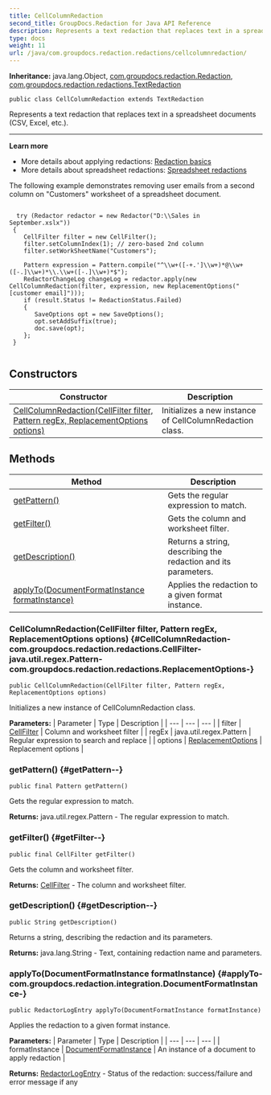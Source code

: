 ```yaml
---
title: CellColumnRedaction
second_title: GroupDocs.Redaction for Java API Reference
description: Represents a text redaction that replaces text in a spreadsheet documents CSV Excel etc..
type: docs
weight: 11
url: /java/com.groupdocs.redaction.redactions/cellcolumnredaction/
---
```

**Inheritance:**
java.lang.Object, [com.groupdocs.redaction.Redaction](../../com.groupdocs.redaction/redaction), [com.groupdocs.redaction.redactions.TextRedaction](../../com.groupdocs.redaction.redactions/textredaction)
```
public class CellColumnRedaction extends TextRedaction
```

Represents a text redaction that replaces text in a spreadsheet documents (CSV, Excel, etc.).

--------------------

**Learn more**

 *  More details about applying redactions: [Redaction basics][]
 *  More details about spreadsheet redactions: [Spreadsheet redactions][]

The following example demonstrates removing user emails from a second column on "Customers" worksheet of a spreadsheet document.

```

  try (Redactor redactor = new Redactor("D:\\Sales in September.xslx"))
 {
    CellFilter filter = new CellFilter();
    filter.setColumnIndex(1); // zero-based 2nd column
    filter.setWorkSheetName("Customers");

    Pattern expression = Pattern.compile("^\\w+([-+.']\\w+)*@\\w+([-.]\\w+)*\\.\\w+([-.]\\w+)*$");
    RedactorChangeLog changeLog = redactor.apply(new CellColumnRedaction(filter, expression, new ReplacementOptions("[customer email]")));
    if (result.Status != RedactionStatus.Failed)
    {
       SaveOptions opt = new SaveOptions();
       opt.setAddSuffix(true);
       doc.save(opt);
    };
 }
 
```


[Redaction basics]: https://docs.groupdocs.com/redaction/java/redaction-basics/
[Spreadsheet redactions]: https://docs.groupdocs.com/redaction/java/spreadsheet-redactions/
## Constructors

| Constructor | Description |
| --- | --- |
| [CellColumnRedaction(CellFilter filter, Pattern regEx, ReplacementOptions options)](#CellColumnRedaction-com.groupdocs.redaction.redactions.CellFilter-java.util.regex.Pattern-com.groupdocs.redaction.redactions.ReplacementOptions-) | Initializes a new instance of CellColumnRedaction class. |
## Methods

| Method | Description |
| --- | --- |
| [getPattern()](#getPattern--) | Gets the regular expression to match. |
| [getFilter()](#getFilter--) | Gets the column and worksheet filter. |
| [getDescription()](#getDescription--) | Returns a string, describing the redaction and its parameters. |
| [applyTo(DocumentFormatInstance formatInstance)](#applyTo-com.groupdocs.redaction.integration.DocumentFormatInstance-) | Applies the redaction to a given format instance. |
### CellColumnRedaction(CellFilter filter, Pattern regEx, ReplacementOptions options) {#CellColumnRedaction-com.groupdocs.redaction.redactions.CellFilter-java.util.regex.Pattern-com.groupdocs.redaction.redactions.ReplacementOptions-}
```
public CellColumnRedaction(CellFilter filter, Pattern regEx, ReplacementOptions options)
```


Initializes a new instance of CellColumnRedaction class.

**Parameters:**
| Parameter | Type | Description |
| --- | --- | --- |
| filter | [CellFilter](../../com.groupdocs.redaction.redactions/cellfilter) | Column and worksheet filter |
| regEx | java.util.regex.Pattern | Regular expression to search and replace |
| options | [ReplacementOptions](../../com.groupdocs.redaction.redactions/replacementoptions) | Replacement options |

### getPattern() {#getPattern--}
```
public final Pattern getPattern()
```


Gets the regular expression to match.

**Returns:**
java.util.regex.Pattern - The regular expression to match.
### getFilter() {#getFilter--}
```
public final CellFilter getFilter()
```


Gets the column and worksheet filter.

**Returns:**
[CellFilter](../../com.groupdocs.redaction.redactions/cellfilter) - The column and worksheet filter.
### getDescription() {#getDescription--}
```
public String getDescription()
```


Returns a string, describing the redaction and its parameters.

**Returns:**
java.lang.String - Text, containing redaction name and parameters.
### applyTo(DocumentFormatInstance formatInstance) {#applyTo-com.groupdocs.redaction.integration.DocumentFormatInstance-}
```
public RedactorLogEntry applyTo(DocumentFormatInstance formatInstance)
```


Applies the redaction to a given format instance.

**Parameters:**
| Parameter | Type | Description |
| --- | --- | --- |
| formatInstance | [DocumentFormatInstance](../../com.groupdocs.redaction.integration/documentformatinstance) | An instance of a document to apply redaction |

**Returns:**
[RedactorLogEntry](../../com.groupdocs.redaction/redactorlogentry) - Status of the redaction: success/failure and error message if any
